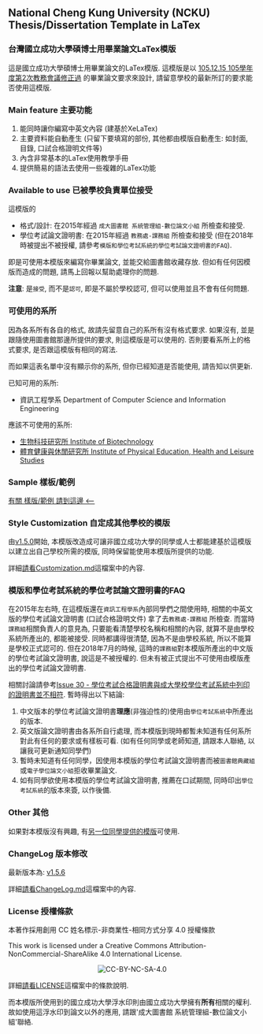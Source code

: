 ## National Cheng Kung University (NCKU) Thesis/Dissertation Template in LaTex ##
### 台灣國立成功大學碩博士用畢業論文LaTex模版 ###

這是國立成功大學碩博士用畢業論文的LaTex模版. 這模版是以 [105.12.15 105學年度第2次教務會議修正過](http://cid.acad.ncku.edu.tw/ezfiles/56/1056/img/730/degree4-1.pdf) 的畢業論文要求來設計, 請留意學校的最新所訂的要求能否使用這模版.

### Main feature 主要功能
  1. 能同時讓你編寫中英文內容 (建基於XeLaTex)
  2. 主要資料能自動產生
     (只留下要填寫的部份, 其他都由模版自動產生: 如封面, 目錄, 口試合格證明文件等)
  3. 內含非常基本的LaTex使用教學手冊
  4. 提供簡易的語法去使用一些複雜的LaTex功能

### Available to use 已被學校負責單位接受

這模版的
* 格式/設計: 在2015年經過 `成大圖書館 系統管理組-數位論文小組` 所檢查和接受.
* 學位考試論文證明書: 在2015年經過 `教務處-課務組` 所檢查和接受 (但在2018年時被提出不被授權, 請參考`模版和學位考試系統的學位考試論文證明書的FAQ`).

即是可使用本模版來編寫你畢業論文, 並能交給圖書館收藏存放. 但如有任何因模版而造成的問題, 請馬上回報以幫助處理你的問題.

**注意**: 是`接受`, 而不是`認可`, 即是不屬於學校認可, 但可以使用並且不會有任何問題.

### 可使用的系所
因為各系所有各自的格式, 故請先留意自己的系所有沒有格式要求. 如果沒有, 並是跟隨使用圖書館那邊所提供的要求, 則這模版是可以使用的. 否則要看系所上的格式要求, 是否跟這模版有相同的寫法.

而如果這表名單中沒有顯示你的系所, 但你已經知道是否能使用, 請告知以供更新.

已知可用的系所:
* 資訊工程學系 Department of Computer Science and Information Engineering

應該不可使用的系所:
* [生物科技研究所 Institute of Biotechnology](http://www.biotech.ncku.edu.tw/files/archive/331_4b79187a.doc)
* [體育健康與休閒研究所 Institute of Physical Education, Health and Leisure Studies](http://www.ncku.edu.tw/~deprb/docs/Thesis%20Regulation%20.doc)

### Sample 樣板/範例
[有關 樣版/範例 請到這邊 <--](https://github.com/wengan-li/ncku-thesis-template-latex-sample)

### Style Customization 自定成其他學校的模版
由[v1.5.0](https://github.com/wengan-li/ncku-thesis-template-latex/releases)開始, 本模版改造成可讓非國立成功大學的同學或人士都能建基於這模版以建立出自己學校所需的模版, 同時保留能使用本模版所提供的功能.

詳細[請看Customization.md](https://github.com/wengan-li/ncku-thesis-template-latex/blob/master/thesis/template/style/Customization.md)這檔案中的內容.

### 模版和學位考試系統的學位考試論文證明書的FAQ
在2015年左右時, 在這模版還在`資訊工程學系`內部同學們之間使用時, 相關的中英文版的學位考試論文證明書 (口試合格證明文件) 拿了去`教務處-課務組` 所檢查.
而當時`課務組`相關負責人的意見為, 只要能看清楚學校名稱和相關的內容, 就算不是由學校系統所產出的, 都能被接受. 同時都講得很清楚, 因為不是由學校系統, 所以不能算是學校正式認可的.
但在2018年7月的時候, 這時的`課務組`對本模版所產出的中文版的學位考試論文證明書, 說這是不被授權的. 但未有被正式提出不可使用由模版產出的學位考試論文證明書.

相關討論請參考[Issue 30 - 學位考試合格證明書與成大學校學位考試系統中列印的證明書並不相符](https://github.com/wengan-li/ncku-thesis-template-latex/issues/30).
暫時得出以下結論:
  1. 中文版本的學位考試論文證明書**理應**(非強迫性的)使用由`學位考試系統`中所產出的版本.
  2. 英文版論文證明書由各系所自行處理, 而本模版到現時都暫未知道有任何系所對此有任何的要求或有樣板可看. (如有任何同學或老師知道, 請跟本人聯絡, 以讓我可更新通知同學們)
  3. 暫時未知道有任何同學，因使用本模版的學位考試論文證明書而被`圖書館典藏組`或`電子學位論文小組`拒收畢業論文.
  4. 如有同學欲使用本模版的學位考試論文證明書, 推薦在口試期間, 同時印出`學位考試系統`的版本來簽, 以作後備.

### Other 其他
如果對本模版沒有興趣, 有[另一位同學提供的模版](https://github.com/lycsjm/nckuthesis)可使用.

### ChangeLog 版本修改
最新版本為: [v1.5.6](https://github.com/wengan-li/ncku-thesis-template-latex/releases)

詳細[請看ChangeLog.md](https://github.com/wengan-li/ncku-thesis-template-latex/blob/master/ChangeLog.md)這檔案中的內容.

### License 授權條款
本著作採用創用 CC 姓名標示-非商業性-相同方式分享 4.0 授權條款

This work is licensed under a Creative Commons Attribution-NonCommercial-ShareAlike 4.0 International License.

<p align="center">
  <img src='https://i.creativecommons.org/l/by-nc-sa/4.0/88x31.png' alt="CC-BY-NC-SA-4.0"/>
</p>

詳細[請看LICENSE](https://github.com/wengan-li/ncku-thesis-template-latex/blob/master/LICENSE)這檔案中的條款說明.

而本模版所使用到的國立成功大學浮水印則由國立成功大學擁有**所有**相關的權利. 故如使用這浮水印到論文以外的應用, 請跟'成大圖書館 系統管理組-數位論文小組'聯絡.
